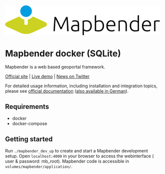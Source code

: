 ![Mapbender](./dockerfiles/mapbender_shared/logo.png)

# Mapbender docker (SQLite)

Mapbender is a web based geoportal framework.

[Official site](https://mapbender.org/?q=en) | [Live demo](https://demo.mapbender.org/) | [News on Twitter](https://twitter.com/mapbender)

For detailed usage information, including installation and integration topics, please see [official documentation](https://doc.mapbender.org/en/) ([also available in German](https://doc.mapbender.org/de/)).

## Requirements

- docker
- docker-compose

## Getting started

Run ```./mapbender_dev_up``` to create and start a Mapbender development setup. Open ```localhost:4000``` in your browser to access the webinterface ( user & password: mb_root). Mapbender code is accessible in ```volumes/mapbender/application/```.
